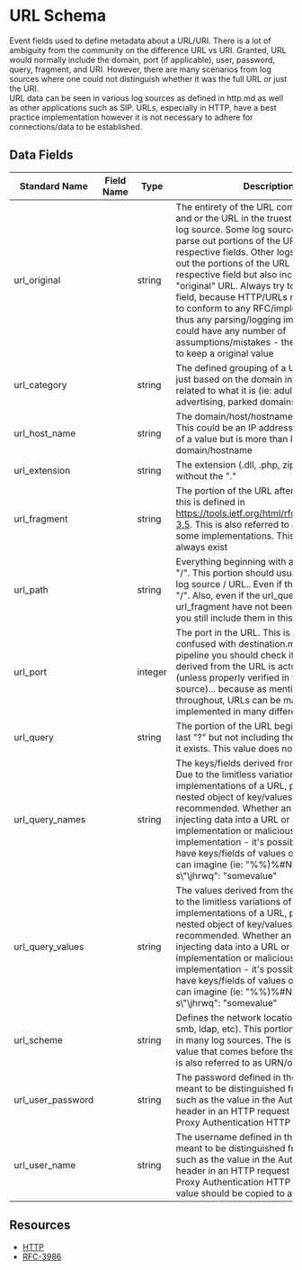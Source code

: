 # URL Schema
Event fields used to define metadata about a URL/URI. There is a lot of ambiguity from the community on the difference URL vs URI. Granted, URL would normally include the domain, port (if applicable), user, password, query, fragment, and URI.
However, there are many scenarios from log sources where one could not distinguish whether it was the full URL or just the URI.<br>
URL data can be seen in various log sources as defined in http.md as well as other applications such as SIP. URLs, especially in HTTP, have a best practice implementation however it is not necessary to adhere for connections/data to be established.

## Data Fields
|Standard Name|Field Name|Type|Description|Sample Value|
|---|---|---|---|---|
|url_original||string|The entirety of the URL combined together and or the URL in the truest form from the log source. Some log sources will already parse out portions of the URL into their respective fields. Other logs will even parse out the portions of the URL into their respective field but also include the "original" URL. Always try to include this field, because HTTP/URLs never truly have to conform to any RFC/implementation and thus any parsing/logging implementation could have any number of assumptions/mistakes - therefore it is best to keep a original value|ftp://BigwheelPassword:BigwheelBobUser@google.com:8088/common/Current/client/search/greatsearch.php?hash=215696fc36392ca70f89228b98060afb%20processname=example.exe#gid=l1k4h|
|url_category||string|The defined grouping of a URL (or could be just based on the domain in the URL) related to what it is (ie: adult, news, advertising, parked domains, etc)|Search Engines|
|url_host_name||string|The domain/host/hostname of the URL. This could be an IP address or any variation of a value but is more than likely a domain/hostname|google.com|
|url_extension||string|The extension (.dll, .php, zip, .msi, .txt, etc) without the "."|exe|
|url_fragment||string|The portion of the URL after the last "#", this is defined in https://tools.ietf.org/html/rfc3986#section-3.5. This is also referred to as the "hash" in some implementations. This value does not always exist|gid=l1k4h|
|url_path||string|Everything beginning with and after the first "/". This portion should usually exist in the log source / URL.. Even if the path is just "/". Also, even if the url_query or url_fragment have not been parsed yet then you still include them in this value|/common/Current/client/search/greatsearch.php?hash=215696fc36392ca70f89228b98060afb%20processname=example.exe|
|url_port||integer|The port in the URL. This is not to be confused with destination.md. In your ETL pipeline you should check if the value derived from the URL is actually an integer (unless properly verified in the data source)... because as mentioned throughout, URLs can be manipulated/mis-implemented in many different ways|8088|
|url_query||string|The portion of the URL beginning after the last "?" but not including the url fragment if it exists. This value does not always exist.|hash=215696fc36392ca70f89228b98060afb%20processname=example.exe|
|url_query_names||string|The keys/fields derived from the url_query. Due to the limitless variations of implementations of a URL, providing a nested object of key/values is not recommended. Whether an attacker is injecting data into a URL or an incorrect implementation or malicious implementation - it's possible you could have keys/fields of values of anything you can imagine (ie: "%%)%#Nf..$2f>hr..n fa.fa s\\\"\jhrwq": "somevalue"|[ "215696fc36392ca70f89228b98060afb", "example.exe" ]|
|url_query_values||string|The values derived from the url_query. Due to the limitless variations of implementations of a URL, providing a nested object of key/values is not recommended. Whether an attacker is injecting data into a URL or an incorrect implementation or malicious implementation - it's possible you could have keys/fields of values of anything you can imagine (ie: "%%)%#Nf..$2f>hr..n fa.fa s\\\"\jhrwq": "somevalue"|[ "hash" , "processname" ]|
|url_scheme||string|Defines the network location (ie: smtp, ftp, smb, ldap, etc). This portion may not exist in many log sources. The is usually the value that comes before the first "://". This is also referred to as URN/origin|ftp|
|url_user_password||string|The password defined in the URL. This is meant to be distinguished from something such as the value in the Authorization header in an HTTP request (or even the Proxy Authentication HTTP header)|BigwheelPassword|
|url_user_name||string|The username defined in the URL. This is meant to be distinguished from something such as the value in the Authorization header in an HTTP request (or even the Proxy Authentication HTTP header). This value should be copied to any.md|BigwheelBobUser|

## Resources
* [HTTP](http.md)
* [RFC-3986](https://tools.ietf.org/html/rfc3986#section-3.5)
